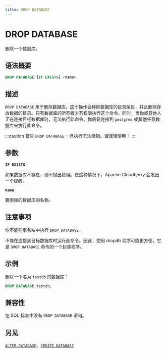 ```yaml
---
title: DROP DATABASE
---
```


# DROP DATABASE

删除一个数据库。

## 语法概要

```sql
DROP DATABASE [IF EXISTS] <name>
```

## 描述

`DROP DATABASE` 用于删除数据库。这个操作会移除数据库的目录条目，并且删除存放数据的目录。只有数据库的所有者才有权限执行这个命令。同时，当你或其他人正在连接目标数据库时，无法执行此命令。你需要连接到 `postgres` 或其他任意数据库来执行此命令。

:::caution 警告
`DROP DATABASE` 一旦执行无法撤销。请谨慎使用！
:::

## 参数

**`IF EXISTS`**

如果数据库不存在，则不抛出错误。在这种情况下，Apache Cloudberry 会发出一个提醒。

**`name`**

要删除的数据库的名称。

## 注意事项

你不能在事务块中执行 `DROP DATABASE`。

不能在连接到目标数据库时运行此命令。因此，使用 dropdb 程序可能更方便，它是 `DROP DATABASE` 命令的一个封装程序。

## 示例

删除一个名为 `testdb` 的数据库：

```sql
DROP DATABASE testdb;
```

## 兼容性

在 SQL 标准中没有 `DROP DATABASE` 语句。

## 另见

[`ALTER DATABASE`](/i18n/zh/docusaurus-plugin-content-docs/current/sql-stmts/alter-database.md)、[`CREATE DATABASE`](/i18n/zh/docusaurus-plugin-content-docs/current/sql-stmts/create-database.md)
